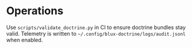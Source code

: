 # Operations

Use `scripts/validate_doctrine.py` in CI to ensure doctrine bundles stay valid.
Telemetry is written to `~/.config/blux-doctrine/logs/audit.jsonl` when enabled.
